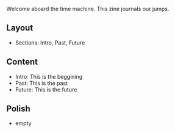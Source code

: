 Welcome aboard the time machine. This zine journals our jumps.

## Layout
- Sections: Intro, Past, Future
## Content
- Intro: This is the beggining
- Past: This is the past
- Future: This is the future
## Polish
- empty

